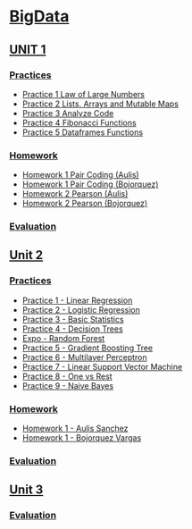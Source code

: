 # [BigData ](https://github.com/CarlosBqz/BigData "# BigData ")


## [UNIT 1](https://github.com/CarlosBqz/BigData/tree/Unidad1 "UNIT 1")

### [Practices](https://github.com/CarlosBqz/BigData/tree/Unidad1/practices "Practices")
- [Practice 1 Law of Large Numbers](https://github.com/CarlosBqz/DataMining/blob/Unit1/Practice1.md "Practice 1 Law of Large Numbers")
- [Practice 2 Lists, Arrays and Mutable Maps](https://github.com/CarlosBqz/BigData/blob/Unidad1/practices/Practica2.md "Practice 2 Lists, Arrays and Mutable Maps")
- [Practice 3 Analyze Code](https://github.com/CarlosBqz/BigData/blob/Unidad1/practices/Practice3.md "Practice 3 Analyze Code")
- [Practice 4 Fibonacci Functions](https://github.com/CarlosBqz/BigData/blob/Unidad1/practices/Practice4.md "Practice 4 Fibonacci Functions")
- [Practice 5 Dataframes Functions](https://github.com/CarlosBqz/BigData/blob/Unidad1/practices/practice5.md "Practice 5 Dataframes Functions")


### [Homework](https://github.com/CarlosBqz/BigData/tree/Unidad1/homework "Homework")
- [Homework 1 Pair Coding (Aulis)](https://github.com/CarlosBqz/BigData/blob/Unidad1/homework/homework_1_VictorAulis.md "Homework 1 Pair Coding (Aulis)")
- [Homework 1 Pair Coding (Bojorquez)](https://github.com/CarlosBqz/BigData/blob/Unidad1/homework/homework_1_Bojorquez.md "Homework 1 Pair Coding (Bojorquez)")
- [Homework 2 Pearson (Aulis)](https://github.com/CarlosBqz/BigData/blob/Unidad1/homework/homework_2_VictorAulis.md "Homework 2 Pearson (Aulis)")
- [Homework 2 Pearson (Bojorquez)](https://github.com/CarlosBqz/BigData/blob/Unidad1/homework/homework_2_Bojorquez.md "Homework 2 Pearson (Bojorquez)")

### [Evaluation](https://github.com/CarlosBqz/BigData/blob/Unidad1/Evaluation.md "Evaluation")


## [Unit 2](https://github.com/CarlosBqz/BigData/tree/Unidad2 "Unit 2")

### [Practices](https://github.com/CarlosBqz/BigData/tree/Unidad2/practices "Practices")
- [Practice 1 - Linear Regression](https://github.com/CarlosBqz/BigData/blob/Unidad2/practices/U2_Practice1.md "Practice 1 - Linear Regression")
- [Practice 2 - Logistic Regression](https://github.com/CarlosBqz/BigData/blob/Unidad2/practices/U2_Practice2.md "Practice 2 - Logistic Regression")
- [Practice 3 - Basic Statistics](https://github.com/CarlosBqz/BigData/blob/Unidad2/practices/U2_Practice3.md "Practice 3 - Basic Statistics")
- [Practice 4 - Decision Trees](https://github.com/CarlosBqz/BigData/blob/Unidad2/practices/U2_Practice4.md "Practice 4 - Decision Trees")
- [Expo - Random Forest](https://github.com/CarlosBqz/RandomForestClassifier "Practice 5 - Random Forest")
- [Practice 5 - Gradient Boosting Tree](https://github.com/CarlosBqz/BigData/blob/Unidad2/practices/U2_Practice5.md "Practice 5 - Gradient Boosting")
- [Practice 6 - Multilayer Perceptron ](https://github.com/CarlosBqz/BigData/blob/Unidad2/practices/U2_Practice6.md "Practice 6 - Multilayer Perceptron ")
- [Practice 7 - Linear Support Vector Machine](https://github.com/CarlosBqz/BigData/blob/Unidad2/practices/U2_Practice7.md "Practice 7 - Linear Support Vector Machine")
- [Practice 8 - One vs Rest](https://github.com/CarlosBqz/BigData/blob/Unidad2/practices/U2_Practice8.md "Practice 8 - One vs Rest")
- [Practice 9 - Naive Bayes](https://github.com/CarlosBqz/BigData/blob/Unidad2/practices/U2_Practice9.md "Practice 9 - Naive Bayes")

### [Homework](https://github.com/CarlosBqz/BigData/tree/Unidad2/homework "Homework")
- [Homework 1 - Aulis Sanchez](https://github.com/CarlosBqz/BigData/blob/Unidad2/homework/Homework_1_Aulis.md "Homework 1 - Aulis Sanchez")
- [Homework 1 - Bojorquez Vargas](https://github.com/CarlosBqz/BigData/blob/Unidad2/homework/Homework_1_Bojorquez.md "Homework 1 - Bojorquez Vargas")

### [Evaluation](https://github.com/CarlosBqz/BigData/blob/Unidad2/Examen.md "Evaluation")

## [Unit 3](https://github.com/CarlosBqz/BigData/tree/Unidad3 "Unit 3")

### [Evaluation](https://github.com/CarlosBqz/BigData/blob/Unidad3/Evaluation%203/Evaluation3.md "Evaluation")
